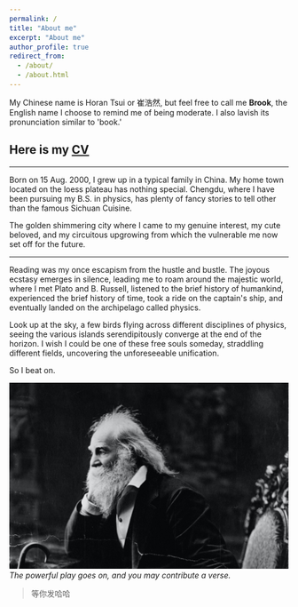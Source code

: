 ```yaml
---
permalink: /
title: "About me"
excerpt: "About me"
author_profile: true
redirect_from: 
  - /about/
  - /about.html
---
```


My Chinese name is Horan Tsui or 崔浩然, but feel free to call me **Brook**, the English name I choose to remind me of being moderate. 
I also lavish its pronunciation similar to 'book.'

## Here is my [CV](../files/Horan%20Tsui's%20CV.pdf)

---

Born on 15 Aug. 2000, I grew up in a typical family in China. 
My home town located on the loess plateau has nothing special. Chengdu, where I have been pursuing my B.S. in physics, has plenty of fancy stories to tell other than the famous Sichuan Cuisine. 

The golden shimmering city where I came to my genuine interest, my cute beloved, and my circuitous upgrowing from which the vulnerable me now set off for the future. 

---

Reading was my once escapism from the hustle and bustle. The joyous ecstasy emerges in silence, leading me to roam around the majestic world, where I met Plato and B. Russell, listened to the brief history of humankind, experienced the brief history of time, took a ride on the captain's ship, and eventually landed on the archipelago called physics. 

Look up at the sky, a few birds flying across different disciplines of physics, seeing the various islands serendipitously converge at the end of the horizon. I wish I could be one of these free souls someday, straddling different fields, uncovering the unforeseeable unification. 

So I beat on. 


![tupian](whitman.jpg)
*The powerful play goes on, and you may contribute a verse.*

> 等你发哈哈  

